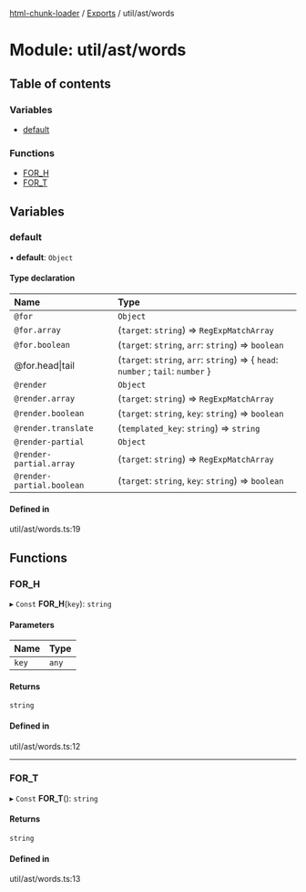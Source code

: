 [html-chunk-loader](../README.md) / [Exports](../modules.md) / util/ast/words

# Module: util/ast/words

## Table of contents

### Variables

- [default](util_ast_words.md#default)

### Functions

- [FOR\_H](util_ast_words.md#for_h)
- [FOR\_T](util_ast_words.md#for_t)

## Variables

### default

• **default**: `Object`

#### Type declaration

| Name | Type |
| :------ | :------ |
| `@for` | `Object` |
| `@for.array` | (`target`: `string`) => `RegExpMatchArray` |
| `@for.boolean` | (`target`: `string`, `arr`: `string`) => `boolean` |
| @for.head\|tail | (`target`: `string`, `arr`: `string`) => { `head`: `number` ; `tail`: `number`  } |
| `@render` | `Object` |
| `@render.array` | (`target`: `string`) => `RegExpMatchArray` |
| `@render.boolean` | (`target`: `string`, `key`: `string`) => `boolean` |
| `@render.translate` | (`templated_key`: `string`) => `string` |
| `@render-partial` | `Object` |
| `@render-partial.array` | (`target`: `string`) => `RegExpMatchArray` |
| `@render-partial.boolean` | (`target`: `string`, `key`: `string`) => `boolean` |

#### Defined in

util/ast/words.ts:19

## Functions

### FOR\_H

▸ `Const` **FOR_H**(`key`): `string`

#### Parameters

| Name | Type |
| :------ | :------ |
| `key` | `any` |

#### Returns

`string`

#### Defined in

util/ast/words.ts:12

___

### FOR\_T

▸ `Const` **FOR_T**(): `string`

#### Returns

`string`

#### Defined in

util/ast/words.ts:13

